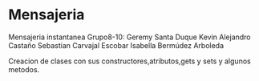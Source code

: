# Mensajeria
Mensajeria instantanea Grupo8-10:
Geremy Santa Duque
Kevin Alejandro Castaño
Sebastian Carvajal Escobar
Isabella Bermúdez Arboleda

Creacion de clases con sus constructores,atributos,gets y sets y algunos metodos.

